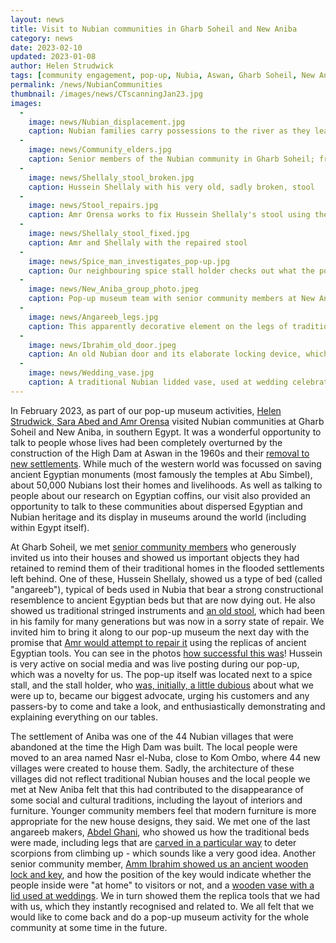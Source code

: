 ```yaml
---
layout: news
title: Visit to Nubian communities in Gharb Soheil and New Aniba
category: news
date: 2023-02-10
updated: 2023-01-08
author: Helen Strudwick
tags: [community engagement, pop-up, Nubia, Aswan, Gharb Soheil, New Aniba]
permalink: /news/NubianCommunities
thumbnail: /images/news/CTscanningJan23.jpg
images:
  -
    image: news/Nubian_displacement.jpg
    caption: Nubian families carry possessions to the river as they leave their homes (image from https://raseef22.net/article/1074777-nubia-and-the-nubians-the-untold-story, accessed 31 October 2024).
  -
    image: news/Community_elders.jpg
    caption: Senior members of the Nubian community in Gharb Soheil; from left to right, Amm Bashir, Hussein Shellaly and Haj Omar
  -
    image: news/Shellaly_stool_broken.jpg
    caption: Hussein Shellaly with his very old, sadly broken, stool
  -
    image: news/Stool_repairs.jpg
    caption: Amr Orensa works to fix Hussein Shellaly's stool using the replicas of ancient Egyptian tools from the pop-up museum.
  -
    image: news/Shellaly_stool_fixed.jpg
    caption: Amr and Shellaly with the repaired stool
  -
    image: news/Spice_man_investigates_pop-up.jpg
    caption: Our neighbouring spice stall holder checks out what the pop-up museum is all about, before becoming our biggest advocate.
  -
    image: news/New_Aniba_group_photo.jpeg
    caption: Pop-up museum team with senior community members at New Aniba; left, Abdel Ghani and right, Amm Ibrahim)
  -
    image: news/Angareeb_legs.jpg
    caption: This apparently decorative element on the legs of traditional angareeb beds is intended to stop scorpions climbing up.
  -
    image: news/Ibrahim_old_door.jpeg
    caption: An old Nubian door and its elaborate locking device, which shows whether the inhabitants are at home (ready to receive guests), at home (not ready to receive guests), or out.
  -
    image: news/Wedding_vase.jpg
    caption: A traditional Nubian lidded vase, used at wedding celebrations
---
```


In February 2023, as part of our pop-up museum activities, [Helen Strudwick, Sara Abed and Amr Orensa](https://egyptiancoffins.org/team/) visited 
Nubian communities at Gharb Soheil and New Aniba, in southern Egypt. It was a wonderful opportunity to talk to people whose lives had been completely
overturned by the construction of the High Dam at Aswan in the 1960s and their 
[removal to new settlements](https://egyptiancoffins.org/images/news/Nubian_displacement.jpg). While much of the western world was focussed 
on saving ancient Egyptian monuments (most famously the temples at Abu Simbel), about 50,000 Nubians lost their homes and livelihoods. As well as
talking to people about our research on Egyptian coffins, our visit also provided an opportunity to talk to these communities about dispersed 
Egyptian and Nubian heritage and its display in museums around the world (including within Egypt itself).  

At Gharb Soheil, we met [senior community members](https://egyptiancoffins.org/images/news/Community_elders.jpg) who generously invited us into their
houses and showed us important objects they had retained to remind them of their traditional homes
in the flooded settlements left behind. One of these, Hussein Shellaly, showed us a type of bed (called "angareeb"), typical of beds used in Nubia that
bear a strong constructional resemblence to ancient Egyptian beds but that are now dying out. He also showed us traditional stringed instruments and
[an old stool](https://egyptiancoffins.org/images/news/Shellaly_stool_broken.jpg), which had been in his family for many generations but was now in 
a sorry state of repair. We invited him to bring it along to our pop-up museum the next day with the promise that 
[Amr would attempt to repair it](https://egyptiancoffins.org/images/news/Stool_repairs.jpg) using the replicas of ancient Egyptian tools. You can see 
in the photos [how successful this was](https://egyptiancoffins.org/images/news/Shellaly_stool_fixed.jpg)! Hussein is very active on social media and 
was live posting during our pop-up, which was a novelty for us. The pop-up itself was located next to a spice stall, and the stall holder, who 
[was, initially, a little dubious](https://egyptiancoffins.org/images/news/Spice_man_investigates_pop-up.jpg) about what we were up to, became our 
biggest advocate, urging his customers and any passers-by to come and take a look, and enthusiastically demonstrating and explaining everything on 
our tables.

The settlement of Aniba was one of the 44 Nubian villages that were abandoned at the time the High Dam was built. The local people were moved to an 
area named Nasr el-Nuba, close to Kom Ombo, where 44 new villages were created to house them. Sadly, the architecture of these villages did not 
reflect traditional Nubian houses and the local people we met at New Aniba felt that this had contributed to the disappearance of some social and 
cultural traditions, including the layout of interiors and furniture. Younger community members feel that modern furniture is more appropriate for the 
new house designs, they said. We met one of the last angareeb makers, 
[Abdel Ghani](https://egyptiancoffins.org/images/news/New_Aniba_group_photo.jpeg), who showed us how the traditional beds were made, including legs 
that are [carved in a particular way](https://egyptiancoffins.org/images/news/Angareeb_legs.jpg) to deter scorpions from climbing up - which sounds 
like a very good idea. Another senior community member, 
[Amm Ibrahim showed us an ancient wooden lock and key](https://egyptiancoffins.org/images/news/Ibrahim_old_door.jpeg), and how the position of the key 
would indicate whether the people inside were "at home" to visitors or not, and a 
[wooden vase with a lid used at weddings](https://egyptiancoffins.org/images/news/Wedding_vase.jpg). We in turn showed them the replica tools that we
had with us, which they instantly recognised and related to. We all felt that we would like to come back and do a pop-up museum activity for the whole 
community at some time in the future.



